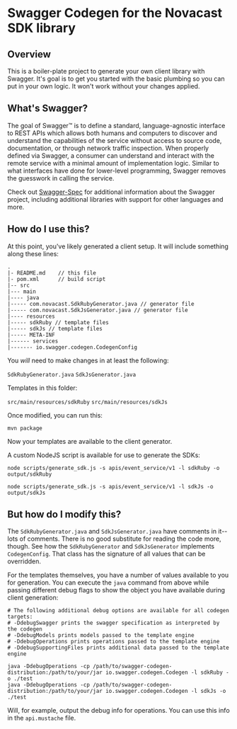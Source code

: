 # Swagger Codegen for the Novacast SDK library

## Overview
This is a boiler-plate project to generate your own client library with Swagger.  It's goal is
to get you started with the basic plumbing so you can put in your own logic.  It won't work without
your changes applied.

## What's Swagger?
The goal of Swagger™ is to define a standard, language-agnostic interface to REST APIs which allows both humans and computers to discover and understand the capabilities of the service without access to source code, documentation, or through network traffic inspection. When properly defined via Swagger, a consumer can understand and interact with the remote service with a minimal amount of implementation logic. Similar to what interfaces have done for lower-level programming, Swagger removes the guesswork in calling the service.


Check out [Swagger-Spec](https://github.com/swagger-api/swagger-spec) for additional information about the Swagger project, including additional libraries with support for other languages and more.

## How do I use this?
At this point, you've likely generated a client setup.  It will include something along these lines:

```
.
|- README.md    // this file
|- pom.xml      // build script
|-- src
|--- main
|---- java
|----- com.novacast.SdkRubyGenerator.java // generator file
|----- com.novacast.SdkJsGenerator.java // generator file
|---- resources
|----- sdkRuby // template files
|----- sdkJs // template files
|----- META-INF
|------ services
|------- io.swagger.codegen.CodegenConfig
```

You _will_ need to make changes in at least the following:

`SdkRubyGenerator.java`
`SdkJsGenerator.java`

Templates in this folder:

`src/main/resources/sdkRuby`
`src/main/resources/sdkJs`

Once modified, you can run this:

```
mvn package
```

Now your templates are available to the client generator.


A custom NodeJS script is available for use to generate the SDKs:

```
node scripts/generate_sdk.js -s apis/event_service/v1 -l sdkRuby -o output/sdkRuby
```

```
node scripts/generate_sdk.js -s apis/event_service/v1 -l sdkJs -o output/sdkJs
```

## But how do I modify this?
The `SdkRubyGenerator.java` and `SdkJsGenerator.java` have comments in it--lots of comments.  There is no good substitute
for reading the code more, though.  See how the `SdkRubyGenerator` and `SdkJsGenerator` implements `CodegenConfig`.
That class has the signature of all values that can be overridden.

For the templates themselves, you have a number of values available to you for generation.
You can execute the `java` command from above while passing different debug flags to show
the object you have available during client generation:

```
# The following additional debug options are available for all codegen targets:
# -DdebugSwagger prints the swagger specification as interpreted by the codegen
# -DdebugModels prints models passed to the template engine
# -DdebugOperations prints operations passed to the template engine
# -DdebugSupportingFiles prints additional data passed to the template engine

java -DdebugOperations -cp /path/to/swagger-codegen-distribution:/path/to/your/jar io.swagger.codegen.Codegen -l sdkRuby -o ./test
java -DdebugOperations -cp /path/to/swagger-codegen-distribution:/path/to/your/jar io.swagger.codegen.Codegen -l sdkJs -o ./test
```

Will, for example, output the debug info for operations.  You can use this info
in the `api.mustache` file.
